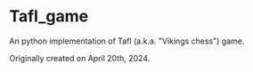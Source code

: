 # Tafl_game
An python implementation of Tafl (a.k.a. "Vikings chess") game.


Originally created on April 20th, 2024.
